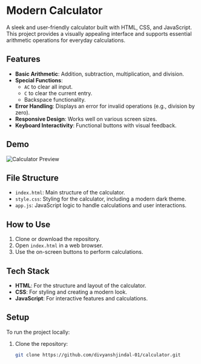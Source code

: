 # Modern Calculator

A sleek and user-friendly calculator built with HTML, CSS, and JavaScript. This project provides a visually appealing interface and supports essential arithmetic operations for everyday calculations.

## Features

- **Basic Arithmetic**: Addition, subtraction, multiplication, and division.
- **Special Functions**: 
  - `AC` to clear all input.
  - `C` to clear the current entry.
  - Backspace functionality.
- **Error Handling**: Displays an error for invalid operations (e.g., division by zero).
- **Responsive Design**: Works well on various screen sizes.
- **Keyboard Interactivity**: Functional buttons with visual feedback.

## Demo

![Calculator Preview](`![image](https://github.com/user-attachments/assets/ff5be814-4c01-485f-9cc3-1036bf57d057)`)

## File Structure

- `index.html`: Main structure of the calculator.
- `style.css`: Styling for the calculator, including a modern dark theme.
- `app.js`: JavaScript logic to handle calculations and user interactions.

## How to Use

1. Clone or download the repository.
2. Open `index.html` in a web browser.
3. Use the on-screen buttons to perform calculations.

## Tech Stack

- **HTML**: For the structure and layout of the calculator.
- **CSS**: For styling and creating a modern look.
- **JavaScript**: For interactive features and calculations.

## Setup

To run the project locally:

1. Clone the repository:
   ```bash
   git clone https://github.com/divyanshjindal-01/calculator.git
